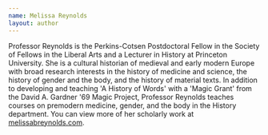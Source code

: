 ```yaml
---
name: Melissa Reynolds
layout: author
---
```

Professor Reynolds is the Perkins-Cotsen Postdoctoral Fellow in the Society of Fellows in the Liberal Arts and a Lecturer in History at Princeton University. She is a cultural historian of medieval and early modern Europe with broad research interests in the history of medicine and science, the history of gender and the body, and the history of material texts. In addition to developing and teaching 'A History of Words' with a 'Magic Grant' from the David A. Gardner '69 Magic Project, Professor Reynolds teaches courses on premodern medicine, gender, and the body in the History department. You can view more of her scholarly work at [melissabreynolds.com](https://melissabreynolds.com).
